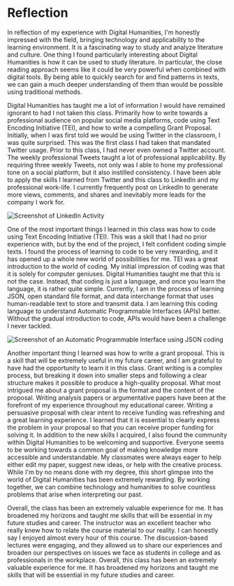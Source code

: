 # **Reflection**

In reflection of my experience with Digital Humanities, I'm honestly impressed with the field, bringing technology and applicability to the learning environment. It is a fascinating way to study and analyze literature and culture. One thing I found particularly interesting about Digital Humanities is how it can be used to study literature. In particular, the close reading approach seems like it could be very powerful when combined with digital tools. By being able to quickly search for and find patterns in texts, we can gain a much deeper understanding of them than would be possible using traditional methods.

Digital Humanities has taught me a lot of information I would have remained ignorant to had I not taken this class. Primarily how to write towards a professional audience on popular social media platforms, code using Text Encoding Initiative (TEI), and how to write a compelling Grant Proposal.
Initially, when I was first told we would be using Twitter in the classroom, I was quite surprised. This was the first class I had taken that mandated Twitter usage. Prior to this class, I had never even owned a Twitter account. The weekly professional Tweets taught a lot of professional applicability. By requiring three weekly Tweets, not only was I able to hone my professional tone on a social platform, but it also instilled consistency. I have been able to apply the skills I learned from Twitter and this class to LinkedIn and my professional work-life. I currently frequently post on LinkedIn to generate more views, comments, and shares and inevitably more leads for the company I work for.

![Screenshot of LinkedIn Activity](https://jakeverry.github.io/Jake-Verry-CNU/images/LI.jpg)

One of the most important things I learned in this class was how to code using Text Encoding Initiative (TEI). This was a skill that I had no prior experience with, but by the end of the project, I felt confident coding simple texts. I found the process of learning to code to be very rewarding, and it has opened up a whole new world of possibilities for me. TEI was a great introduction to the world of coding. My initial impression of coding was that it is solely for computer geniuses. Digital Humanities taught me that this is not the case. Instead, that coding is just a language, and once you learn the language, it is rather quite simple. Currently, I am in the process of learning JSON, open standard file format, and data interchange format that uses human-readable text to store and transmit data. I am learning this coding language to understand Automatic Programmable Interfaces (APIs) better. Without the gradual introduction to code, APIs would have been a challenge I never tackled.

![Screenshot of an Automatic Programmable Interface using JSON coding](https://jakeverry.github.io/Jake-Verry-CNU/images/JSON.jpg)

Another important thing I learned was how to write a grant proposal. This is a skill that will be extremely useful in my future career, and I am grateful to have had the opportunity to learn it in this class. Grant writing is a complex process, but breaking it down into smaller steps and following a clear structure makes it possible to produce a high-quality proposal. What most intrigued me about a grant proposal is the format and the content of the proposal. Writing analysis papers or argumentative papers have been at the forefront of my experience throughout my educational career. Writing a persuasive proposal with clear intent to receive funding was refreshing and a great learning experience. I learned that it is essential to clearly express the problem in your proposal so that you can receive proper funding for solving it.
In addition to the new skills I acquired, I also found the community within Digital Humanities to be welcoming and supportive. Everyone seems to be working towards a common goal of making knowledge more accessible and understandable. My classmates were always eager to help either edit my paper, suggest new ideas, or help with the creative process. While I'm by no means done with my degree, this short glimpse into the world of Digital Humanities has been extremely rewarding. By working together, we can combine technology and humanities to solve countless problems that arise when interpreting our past.

Overall, the class has been an extremely valuable experience for me. It has broadened my horizons and taught me skills that will be essential in my future studies and career. The instructor was an excellent teacher who really knew how to relate the course material to our reality. I can honestly say I enjoyed almost every hour of this course. The discussion-based lectures were engaging, and they allowed us to share our experiences and broaden our perspectives on issues we face as students in college and as professionals in the workplace. Overall, this class has been an extremely valuable experience for me. It has broadened my horizons and taught me skills that will be essential in my future studies and career.
